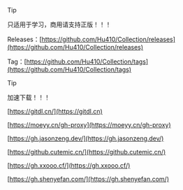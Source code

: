 > [!TIP]
> 只适用于学习，商用请支持正版！！！

Releases：[https://github.com/Hu410/Collection/releases](https://github.com/Hu410/Collection/releases)

Tag：[https://github.com/Hu410/Collection/tags](https://github.com/Hu410/Collection/tags)

> [!TIP]
> 加速下载！！！

[https://gitdl.cn/](https://gitdl.cn)

[https://moeyy.cn/gh-proxy](https://moeyy.cn/gh-proxy)

[https://gh.jasonzeng.dev/](https://gh.jasonzeng.dev/)

[https://github.cutemic.cn/](https://github.cutemic.cn/)

[https://gh.xxooo.cf/](https://gh.xxooo.cf/)

[https://gh.shenyefan.com/](https://gh.shenyefan.com/)
